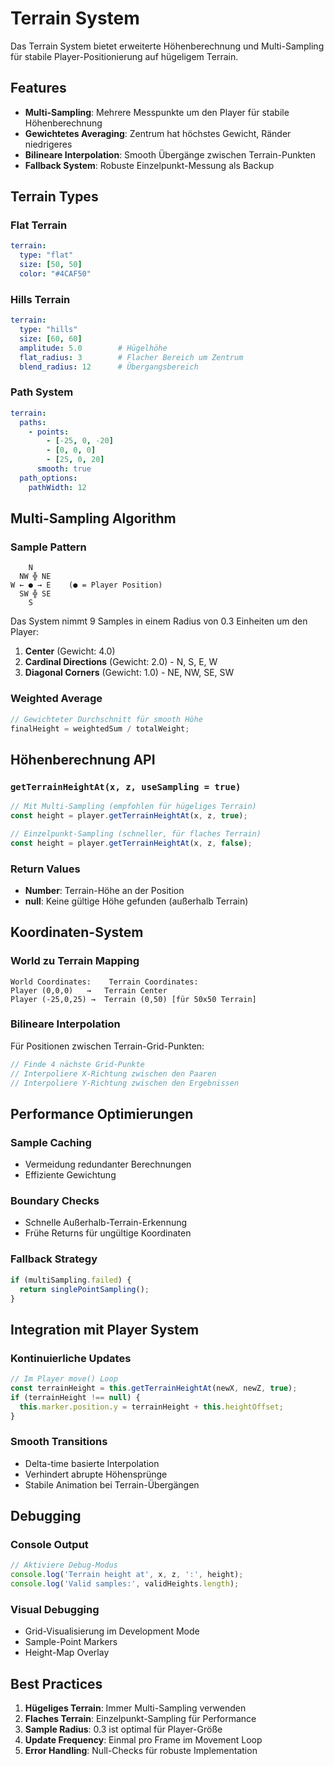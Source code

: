 # Terrain System

Das Terrain System bietet erweiterte Höhenberechnung und Multi-Sampling für stabile Player-Positionierung auf hügeligem Terrain.

## Features

- **Multi-Sampling**: Mehrere Messpunkte um den Player für stabile Höhenberechnung
- **Gewichtetes Averaging**: Zentrum hat höchstes Gewicht, Ränder niedrigeres
- **Bilineare Interpolation**: Smooth Übergänge zwischen Terrain-Punkten
- **Fallback System**: Robuste Einzelpunkt-Messung als Backup

## Terrain Types

### Flat Terrain
```yaml
terrain:
  type: "flat"
  size: [50, 50]
  color: "#4CAF50"
```

### Hills Terrain
```yaml
terrain:
  type: "hills"
  size: [60, 60]
  amplitude: 5.0        # Hügelhöhe
  flat_radius: 3        # Flacher Bereich um Zentrum
  blend_radius: 12      # Übergangsbereich
```

### Path System
```yaml
terrain:
  paths:
    - points:
        - [-25, 0, -20]
        - [0, 0, 0]
        - [25, 0, 20]
      smooth: true
  path_options:
    pathWidth: 12
```

## Multi-Sampling Algorithm

### Sample Pattern
```
    N
  NW ╬ NE
W ← ● → E    (● = Player Position)
  SW ╬ SE
    S
```

Das System nimmt 9 Samples in einem Radius von 0.3 Einheiten um den Player:
1. **Center** (Gewicht: 4.0)
2. **Cardinal Directions** (Gewicht: 2.0) - N, S, E, W
3. **Diagonal Corners** (Gewicht: 1.0) - NE, NW, SE, SW

### Weighted Average
```javascript
// Gewichteter Durchschnitt für smooth Höhe
finalHeight = weightedSum / totalWeight;
```

## Höhenberechnung API

### `getTerrainHeightAt(x, z, useSampling = true)`

```javascript
// Mit Multi-Sampling (empfohlen für hügeliges Terrain)
const height = player.getTerrainHeightAt(x, z, true);

// Einzelpunkt-Sampling (schneller, für flaches Terrain)
const height = player.getTerrainHeightAt(x, z, false);
```

### Return Values
- **Number**: Terrain-Höhe an der Position
- **null**: Keine gültige Höhe gefunden (außerhalb Terrain)

## Koordinaten-System

### World zu Terrain Mapping
```
World Coordinates:    Terrain Coordinates:
Player (0,0,0)   →   Terrain Center
Player (-25,0,25) →  Terrain (0,50) [für 50x50 Terrain]
```

### Bilineare Interpolation
Für Positionen zwischen Terrain-Grid-Punkten:
```javascript
// Finde 4 nächste Grid-Punkte
// Interpoliere X-Richtung zwischen den Paaren
// Interpoliere Y-Richtung zwischen den Ergebnissen
```

## Performance Optimierungen

### Sample Caching
- Vermeidung redundanter Berechnungen
- Effiziente Gewichtung

### Boundary Checks
- Schnelle Außerhalb-Terrain-Erkennung
- Frühe Returns für ungültige Koordinaten

### Fallback Strategy
```javascript
if (multiSampling.failed) {
  return singlePointSampling();
}
```

## Integration mit Player System

### Kontinuierliche Updates
```javascript
// Im Player move() Loop
const terrainHeight = this.getTerrainHeightAt(newX, newZ, true);
if (terrainHeight !== null) {
  this.marker.position.y = terrainHeight + this.heightOffset;
}
```

### Smooth Transitions
- Delta-time basierte Interpolation
- Verhindert abrupte Höhensprünge
- Stabile Animation bei Terrain-Übergängen

## Debugging

### Console Output
```javascript
// Aktiviere Debug-Modus
console.log('Terrain height at', x, z, ':', height);
console.log('Valid samples:', validHeights.length);
```

### Visual Debugging
- Grid-Visualisierung im Development Mode
- Sample-Point Markers
- Height-Map Overlay

## Best Practices

1. **Hügeliges Terrain**: Immer Multi-Sampling verwenden
2. **Flaches Terrain**: Einzelpunkt-Sampling für Performance
3. **Sample Radius**: 0.3 ist optimal für Player-Größe
4. **Update Frequency**: Einmal pro Frame im Movement Loop
5. **Error Handling**: Null-Checks für robuste Implementation
